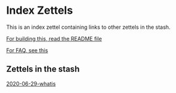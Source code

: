 # Index Zettels

This is an index zettel containing links to other zettels in the stash. 

[For building this, read the README file](README)

[For FAQ, see this](faq.md)


## Zettels in the stash
[2020-06-29-whatis](2020-06-29-what)
